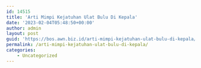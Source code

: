 ```yaml
---
id: 14515
title: 'Arti Mimpi Kejatuhan Ulat Bulu Di Kepala'
date: '2023-02-04T05:48:50+00:00'
author: admin
layout: post
guid: 'https://bos.awn.biz.id/arti-mimpi-kejatuhan-ulat-bulu-di-kepala/'
permalink: /arti-mimpi-kejatuhan-ulat-bulu-di-kepala/
categories:
    - Uncategorized
---
```



